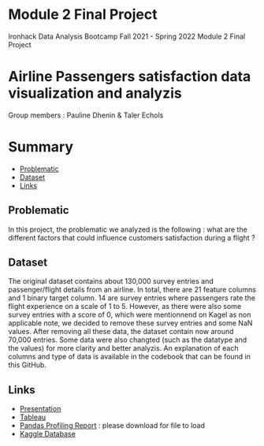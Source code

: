# Module 2 Final Project
Ironhack Data Analysis Bootcamp Fall 2021 - Spring 2022 Module 2 Final Project
# Airline Passengers satisfaction data visualization and analyzis
Group members : Pauline Dhenin & Taler Echols 

# Summary 
 - [Problematic](#Problematic)
 - [Dataset](#Dataset)
 - [Links](#Links)

## Problematic 
In this project, the problematic we analyzed is the following : what are the different factors that could influence customers satisfaction during a flight ? 




## Dataset 
The original dataset contains about 130,000 survey entries and passenger/flight details from an airline. In total, there are 21 feature columns and 1 binary target column. 14 are survey entries where passengers rate the flight experience on a scale of 1 to 5. However, as there were also some survey entries with a score of 0, which were mentionnend on Kagel as non applicable note, we decided to remove these survey entries and some NaN values. After removing all these data, the dataset contain now around 70,000 entries. Some data were also changted (such as the datatype and the values) for more clarity and better analyzis. An explanation of each columns and type of data is available in the codebook that can be found in this GitHub. 



## Links 
* <a href="https://docs.google.com/presentation/d/1TvHM9_zFry71FRuHY2K-dA0COpvi9J9NjG5YozxwvN8/edit?usp=sharing" >Presentation</a>
* <a href="">Tableau</a> 
* <a href="https://raw.githubusercontent.com/techols/Module2_FinalProject/main/airlineV2.html" >Pandas Profiling Report</a> : please download for file to load
* <a href="https://www.kaggle.com/teejmahal20/airline-passenger-satisfaction"> Kaggle Database </a> 
